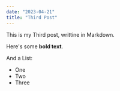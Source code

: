 ```yaml
---
date: "2023-04-21"
title: "Third Post"
---
```



This is my Third post, writtine in Markdown.

Here's some __bold text__.


And a List:


* One 
* Two
* Three